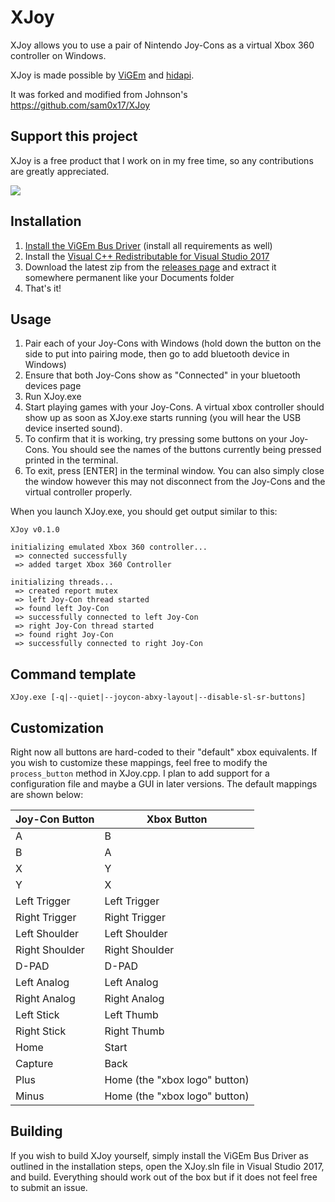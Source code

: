 # XJoy

XJoy allows you to use a pair of Nintendo Joy-Cons as a virtual Xbox 360 controller on Windows.

XJoy is made possible by [ViGEm](https://vigem.org/) and [hidapi](https://github.com/signal11/hidapi).

It was forked and modified from Johnson's https://github.com/sam0x17/XJoy

## Support this project
XJoy is a free product that I work on in my free time, so any contributions are greatly appreciated.

[![](https://www.paypalobjects.com/en_US/i/btn/btn_donateCC_LG.gif)](https://www.paypal.com/cgi-bin/webscr?cmd=_s-xclick&hosted_button_id=8DTF7NWTZX7ZJ)

## Installation

1. [Install the ViGEm Bus Driver](https://github.com/ViGEm/ViGEmBus/releases/latest) (install all requirements as well)
2. Install the [Visual C++ Redistributable for Visual Studio 2017](https://go.microsoft.com/fwlink/?LinkId=746572)
2. Download the latest zip from the [releases page](https://github.com/kljzndx/XJoy/releases) and extract it somewhere permanent like your
Documents folder
3. That's it!

## Usage

1. Pair each of your Joy-Cons with Windows (hold down the button on the side to put into
   pairing mode, then go to add bluetooth device in Windows)
2. Ensure that both Joy-Cons show as "Connected" in your bluetooth devices page
3. Run XJoy.exe
4. Start playing games with your Joy-Cons. A virtual xbox controller should
   show up as soon as XJoy.exe starts running (you will hear the USB device inserted sound).
5. To confirm that it is working, try pressing some buttons on your Joy-Cons. You should
   see the names of the buttons currently being pressed printed in the terminal.
6. To exit, press [ENTER] in the terminal window. You can also simply close the window
   however this may not disconnect from the Joy-Cons and the virtual controller properly.

When you launch XJoy.exe, you should get output similar to this:

```
XJoy v0.1.0

initializing emulated Xbox 360 controller...
 => connected successfully
 => added target Xbox 360 Controller

initializing threads...
 => created report mutex
 => left Joy-Con thread started
 => found left Joy-Con
 => successfully connected to left Joy-Con
 => right Joy-Con thread started
 => found right Joy-Con
 => successfully connected to right Joy-Con
```

## Command template

```
XJoy.exe [-q|--quiet|--joycon-abxy-layout|--disable-sl-sr-buttons]
```

## Customization

Right now all buttons are hard-coded to their "default" xbox equivalents. If you wish to
customize these mappings, feel free to modify the `process_button` method in XJoy.cpp. I
plan to add support for a configuration file and maybe a GUI in later versions. The default
mappings are shown below:


| Joy-Con Button | Xbox Button                   |
| -------------- | ----------------------------- |
| A              | B                             |
| B              | A                             |
| X              | Y                             |
| Y              | X                             |
| Left Trigger   | Left Trigger                  |
| Right Trigger  | Right Trigger                 |
| Left Shoulder  | Left Shoulder                 |
| Right Shoulder | Right Shoulder                |
| D-PAD          | D-PAD                         |
| Left Analog    | Left Analog                   |
| Right Analog   | Right Analog                  |
| Left Stick     | Left Thumb                    |
| Right Stick    | Right Thumb                   |
| Home           | Start                         |
| Capture        | Back                          |
| Plus           | Home (the "xbox logo" button) |
| Minus          | Home (the "xbox logo" button) |

## Building

If you wish to build XJoy yourself, simply install the ViGEm Bus Driver as outlined in the
installation steps, open the XJoy.sln file in Visual Studio 2017, and build. Everything
should work out of the box but if it does not feel free to submit an issue.

